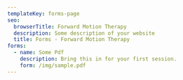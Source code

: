 ```yaml
---
templateKey: forms-page
seo:
  browserTitle: Forward Motion Therapy
  description: Some description of your website
  title: Forms - Forward Motion Therapy
forms:
  - name: Some Pdf
    description: Bring this in for your first session.
    form: /img/sample.pdf
---
```

